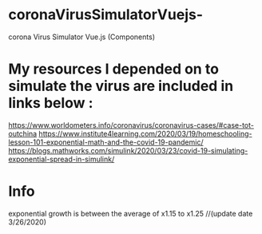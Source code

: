 # coronaVirusSimulatorVuejs-
corona Virus Simulator Vue.js (Components)
# My resources I depended on to simulate the virus are included in links below :
https://www.worldometers.info/coronavirus/coronavirus-cases/#case-tot-outchina
https://www.institute4learning.com/2020/03/19/homeschooling-lesson-101-exponential-math-and-the-covid-19-pandemic/
https://blogs.mathworks.com/simulink/2020/03/23/covid-19-simulating-exponential-spread-in-simulink/
# Info
exponential growth is between the average of x1.15 to x1.25 //(update date 3/26/2020) 
